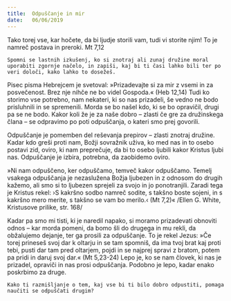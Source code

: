 ```yaml
---
title:  Odpuščanje in mir
date:   06/06/2019
---
```


Tako torej vse, kar hočete, da bi ljudje storili vam, tudi vi storite njim! To je namreč postava in preroki. Mt 7,12

`Spomni se lastnih izkušenj, ko si znotraj ali zunaj družine moral uporabiti zgornje načelo, in zapiši, kaj bi ti časi lahko bili ter po veri določi, kako lahko to dosežeš.`

Pisec pisma Hebrejcem je svetoval: »Prizadevajte si za mir z vsemi in za posvečenost. Brez nje nihče ne bo videl Gospoda.« (Heb 12,14) Tudi ko storimo vse potrebno, nam nekateri, ki so nas prizadeli, še vedno ne bodo prisluhnili in se spremenili. Morda se bo našel kdo, ki se bo opravičil, drugi pa se ne bodo. Kakor koli že je za naše dobro – zlasti če gre za družinskega člana – se odpravimo po poti odpuščanja, o kateri smo prej govorili.

Odpuščanje je pomemben del reševanja prepirov – zlasti znotraj družine. Kadar kdo greši proti nam, Božji sovražnik uživa, ko med nas in to osebo postavi zid, oviro, ki nam preprečuje, da bi to osebo ljubili kakor Kristus ljubi nas. Odpuščanje je izbira, potrebna, da zaobidemo oviro.

»Ni nam odpuščeno, ker odpuščamo, temveč kakor odpuščamo. Temelj vsakega odpuščanja je nezaslužena Božja ljubezen in z odnosom do drugih kažemo, ali smo si to ljubezen sprejeli za svojo in jo ponotranjili. Zaradi tega je Kristus rekel: ›S kakršno sodbo namreč sodite, s takšno boste sojeni, in s kakršno mero merite, s takšno se vam bo merilo.‹ (Mt 7,2)« /Ellen G. White, Kristusove prilike, str. 168/

Kadar pa smo mi tisti, ki je naredil napako, si moramo prizadevati obnoviti odnos – kar morda pomeni, da bomo šli do drugega in mu rekli, da obžalujemo dejanje, ter ga prosili za odpuščanje. To je rekel Jezus: »Če torej prineseš svoj dar k oltarju in se tam spomniš, da ima tvoj brat kaj proti tebi, pusti dar tam pred oltarjem, pojdi in se najprej spravi z bratom, potem pa pridi in daruj svoj dar.« (Mt 5,23-24) Lepo je, ko se nam človek, ki nas je prizadel, opraviči in nas prosi odpuščanja. Podobno je lepo, kadar enako poskrbimo za druge.

`Kako ti razmišljanje o tem, kaj vse bi ti bilo dobro odpustiti, pomaga naučiti se odpuščati drugim?`
